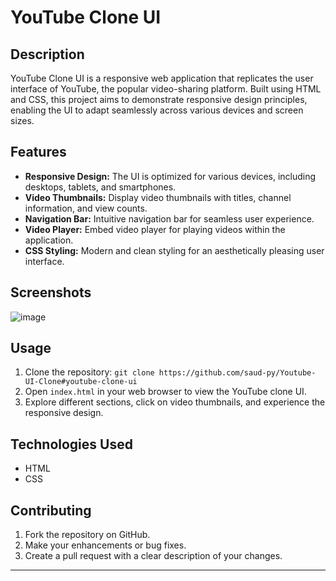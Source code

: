 # YouTube Clone UI

## Description

YouTube Clone UI is a responsive web application that replicates the user interface of YouTube, the popular video-sharing platform. Built using HTML and CSS, this project aims to demonstrate responsive design principles, enabling the UI to adapt seamlessly across various devices and screen sizes.

## Features

- **Responsive Design:** The UI is optimized for various devices, including desktops, tablets, and smartphones.
- **Video Thumbnails:** Display video thumbnails with titles, channel information, and view counts.
- **Navigation Bar:** Intuitive navigation bar for seamless user experience.
- **Video Player:** Embed video player for playing videos within the application.
- **CSS Styling:** Modern and clean styling for an aesthetically pleasing user interface.

## Screenshots

![image](https://github.com/saud-py/Youtube-UI-Clone/assets/57790931/b6278688-e9d5-4a12-8e24-81ef68f3fb2e)


## Usage

1. Clone the repository: `git clone https://github.com/saud-py/Youtube-UI-Clone#youtube-clone-ui`
2. Open `index.html` in your web browser to view the YouTube clone UI.
3. Explore different sections, click on video thumbnails, and experience the responsive design.

## Technologies Used

- HTML
- CSS

## Contributing

1. Fork the repository on GitHub.
2. Make your enhancements or bug fixes.
3. Create a pull request with a clear description of your changes.

---
